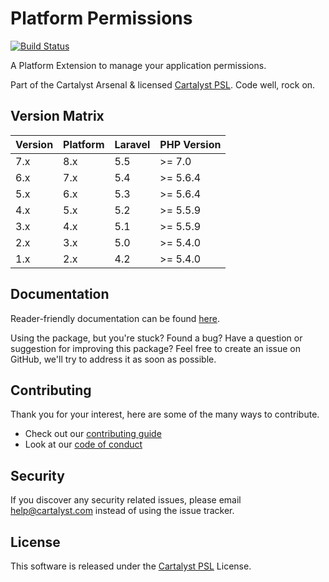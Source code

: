 # Platform Permissions

[![Build Status][icon-travis]][link-travis]

A Platform Extension to manage your application permissions.

Part of the Cartalyst Arsenal & licensed [Cartalyst PSL](LICENSE). Code well, rock on.

## Version Matrix

Version | Platform | Laravel | PHP Version
------- | -------- | ------- | ------------
7.x     | 8.x       | 5.5    | >= 7.0
6.x     | 7.x       | 5.4    | >= 5.6.4
5.x     | 6.x       | 5.3    | >= 5.6.4
4.x     | 5.x       | 5.2    | >= 5.5.9
3.x     | 4.x       | 5.1    | >= 5.5.9
2.x     | 3.x       | 5.0    | >= 5.4.0
1.x     | 2.x       | 4.2    | >= 5.4.0

## Documentation

Reader-friendly documentation can be found [here][link-docs].

Using the package, but you're stuck? Found a bug? Have a question or suggestion for improving this package? Feel free to create an issue on GitHub, we'll try to address it as soon as possible.

## Contributing

Thank you for your interest, here are some of the many ways to contribute.

- Check out our [contributing guide](/.github/CONTRIBUTING.md)
- Look at our [code of conduct](/.github/CODE_OF_CONDUCT.md)

## Security

If you discover any security related issues, please email help@cartalyst.com instead of using the issue tracker.

## License

This software is released under the [Cartalyst PSL](LICENSE) License.

[link-docs]:   https://cartalyst.com/manual/platform-permissions
[link-travis]: https://travis-ci.com/cartalyst/platform-permissions

[icon-travis]: https://travis-ci.com/cartalyst/platform-permissions.svg?token=LAut3LMbmBFi3T9j45FH&branch=7.0
